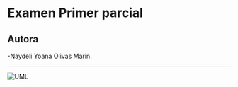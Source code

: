 # Examen Primer parcial 

 ## Autora

 -Naydeli Yoana Olivas Marin.

---

<img src="imagenes/logo-uml.png" alt="UML">